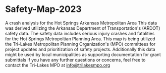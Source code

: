 # Safety-Map-2023
A crash analysis for the Hot Springs Arkansas Metropolitan Area
This data was derived utilizing the Arkansas Department of Transportation's (ARDOT) safety data.
The safety data includes serious injury crashes and fatalities for the Hot Springs Metropoltian Planning Area.
This map is being utilized the Tri-Lakes Metropolitan Planning Organization's (MPO) committees for project updates and prioritization of safety projects.
Additionally this data might be used by local municipalities as supporting documentation for grant submittals
If you have any further questions or concerns, feel free to contact the Tri-Lakes MPO at info@trilakesmpo.org 
